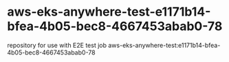 # aws-eks-anywhere-test-e1171b14-bfea-4b05-bec8-4667453abab0-78
repository for use with E2E test job aws-eks-anywhere-test:e1171b14-bfea-4b05-bec8-4667453abab0-78

